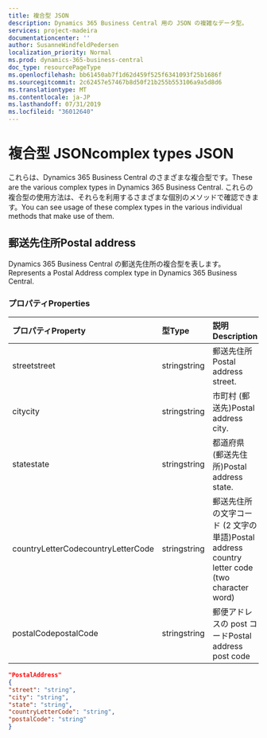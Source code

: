 ```yaml
---
title: 複合型 JSON
description: Dynamics 365 Business Central 用の JSON の複雑なデータ型。
services: project-madeira
documentationcenter: ''
author: SusanneWindfeldPedersen
localization_priority: Normal
ms.prod: dynamics-365-business-central
doc_type: resourcePageType
ms.openlocfilehash: bb61450ab7f1d62d459f525f6341093f25b1686f
ms.sourcegitcommit: 2c62457e57467b8d50f21b255b553106a9a5d8d6
ms.translationtype: MT
ms.contentlocale: ja-JP
ms.lasthandoff: 07/31/2019
ms.locfileid: "36012640"
---
```

# <a name="complex-types-json"></a><span data-ttu-id="dc6c5-103">複合型 JSON</span><span class="sxs-lookup"><span data-stu-id="dc6c5-103">complex types JSON</span></span>
<span data-ttu-id="dc6c5-104">これらは、Dynamics 365 Business Central のさまざまな複合型です。</span><span class="sxs-lookup"><span data-stu-id="dc6c5-104">These are the various complex types in Dynamics 365 Business Central.</span></span> <span data-ttu-id="dc6c5-105">これらの複合型の使用方法は、それらを利用するさまざまな個別のメソッドで確認できます。</span><span class="sxs-lookup"><span data-stu-id="dc6c5-105">You can see usage of these complex types in the various individual methods that make use of them.</span></span>

## <a name="postal-address"></a><span data-ttu-id="dc6c5-106">郵送先住所</span><span class="sxs-lookup"><span data-stu-id="dc6c5-106">Postal address</span></span>

<span data-ttu-id="dc6c5-107">Dynamics 365 Business Central の郵送先住所の複合型を表します。</span><span class="sxs-lookup"><span data-stu-id="dc6c5-107">Represents a Postal Address complex type in Dynamics 365 Business Central.</span></span>

### <a name="properties"></a><span data-ttu-id="dc6c5-108">プロパティ</span><span class="sxs-lookup"><span data-stu-id="dc6c5-108">Properties</span></span>
| <span data-ttu-id="dc6c5-109">プロパティ</span><span class="sxs-lookup"><span data-stu-id="dc6c5-109">Property</span></span>     | <span data-ttu-id="dc6c5-110">型</span><span class="sxs-lookup"><span data-stu-id="dc6c5-110">Type</span></span>       |<span data-ttu-id="dc6c5-111">説明</span><span class="sxs-lookup"><span data-stu-id="dc6c5-111">Description</span></span>             |
|:-------------|:---------|:-----------------------|
|<span data-ttu-id="dc6c5-112">street</span><span class="sxs-lookup"><span data-stu-id="dc6c5-112">street</span></span>        |<span data-ttu-id="dc6c5-113">string</span><span class="sxs-lookup"><span data-stu-id="dc6c5-113">string</span></span>    |<span data-ttu-id="dc6c5-114">郵送先住所</span><span class="sxs-lookup"><span data-stu-id="dc6c5-114">Postal address street.</span></span>  |
|<span data-ttu-id="dc6c5-115">city</span><span class="sxs-lookup"><span data-stu-id="dc6c5-115">city</span></span>          |<span data-ttu-id="dc6c5-116">string</span><span class="sxs-lookup"><span data-stu-id="dc6c5-116">string</span></span>    |<span data-ttu-id="dc6c5-117">市町村 (郵送先)</span><span class="sxs-lookup"><span data-stu-id="dc6c5-117">Postal address city.</span></span>    |
|<span data-ttu-id="dc6c5-118">state</span><span class="sxs-lookup"><span data-stu-id="dc6c5-118">state</span></span>         |<span data-ttu-id="dc6c5-119">string</span><span class="sxs-lookup"><span data-stu-id="dc6c5-119">string</span></span>    |<span data-ttu-id="dc6c5-120">都道府県 (郵送先住所)</span><span class="sxs-lookup"><span data-stu-id="dc6c5-120">Postal address state.</span></span>   |
|<span data-ttu-id="dc6c5-121">countryLetterCode</span><span class="sxs-lookup"><span data-stu-id="dc6c5-121">countryLetterCode</span></span>|<span data-ttu-id="dc6c5-122">string</span><span class="sxs-lookup"><span data-stu-id="dc6c5-122">string</span></span> |<span data-ttu-id="dc6c5-123">郵送先住所の文字コード (2 文字の単語)</span><span class="sxs-lookup"><span data-stu-id="dc6c5-123">Postal address country letter code (two character word)</span></span>|
|<span data-ttu-id="dc6c5-124">postalCode</span><span class="sxs-lookup"><span data-stu-id="dc6c5-124">postalCode</span></span>    |<span data-ttu-id="dc6c5-125">string</span><span class="sxs-lookup"><span data-stu-id="dc6c5-125">string</span></span>    |<span data-ttu-id="dc6c5-126">郵便アドレスの post コード</span><span class="sxs-lookup"><span data-stu-id="dc6c5-126">Postal address post code</span></span>|

```json
"PostalAddress" 
{ 
"street": "string",
"city": "string", 
"state": "string", 
"countryLetterCode": "string", 
"postalCode": "string" 
} 
 ```

